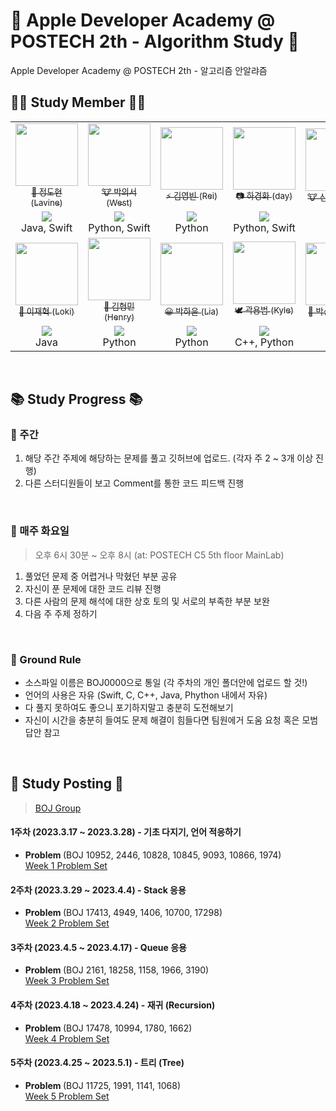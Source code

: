# 🍏 Apple Developer Academy @ POSTECH 2th - Algorithm Study 🍎
Apple Developer Academy @ POSTECH 2th - 알고리즘 안알랴즘
<br>

## 👨‍💻 Study Member 👩‍💻
<table>
  <tr>
    <td align="center">
      <a href="https://github.com/JungDohyeon">
        <img src="https://avatars.githubusercontent.com/u/40754281?v=4" width="100px;" alt=""/>
        <br />
        <sub>👻 정도현 (Lavine)</sub>
      </a>
    </td>
    <td align="center">
      <a href="https://github.com/kpk0616">
        <img src="https://avatars.githubusercontent.com/u/70744494?v=4" width="100px;" alt=""/>
        <br />
        <sub>🐮 박의서 (West)</sub>
      </a>
    </td>
    <td align="center">
      <a href="https://github.com/kybeen">
        <img src="https://avatars.githubusercontent.com/u/89764127?v=4" width="100px;" alt=""/>
        <br />
        <sub>⚡️ 김영빈 (Rei)</sub>
      </a>
    </td>
    <td align="center">
      <a href="https://github.com/kyunghwaisdev">
        <img src="https://avatars.githubusercontent.com/u/116630170?v=4" width="100px;" alt=""/>
        <br />
        <sub>📷 하경화 (day)</sub>
      </a>
    </td>
    <td align="center">
      <a href="https://github.com/sangyong-99">
        <img src="https://avatars.githubusercontent.com/u/101121953?v=4" width="100px;" alt=""/>
        <br />
        <sub>🐮 신상용 (N.D)</sub>
      </a>
    </td>
  </tr>
  <tr>
    <td align="center">
      <a href="https://solved.ac/jdh1109ok">
        <img src="http://mazassumnida.wtf/api/mini/generate_badge?boj=jdh1109ok">
      </a>
      <br />
      Java, Swift
    </td>
    <td align="center">
      <a href="https://solved.ac/kpk0616">
        <img src="http://mazassumnida.wtf/api/mini/generate_badge?boj=kpk0616">
      </a>
      <br />
     Python, Swift
    </td>
    <td align="center">
      <a href="https://solved.ac/rei1998">
        <img src="http://mazassumnida.wtf/api/mini/generate_badge?boj=rei1998">
      </a>
      <br />
      Python
    </td>
    <td align="center">
      <a href="https://solved.ac/kyunghwaisdev">
        <img src="http://mazassumnida.wtf/api/mini/generate_badge?boj=kyunghwaisdev">
      </a>
      <br />
      Python, Swift
    </td>
    <td align="center">
      <a href="https://solved.ac/tkddyd2580">
        <img src="http://mazassumnida.wtf/api/mini/generate_badge?boj=tkddyd2580">
      </a>
      <br />
      C++
    </td>
  </tr>
  <tr>
    <td align="center">
      <a href="https://github.com/KLJH1025">
        <img src="https://avatars.githubusercontent.com/u/99160103?v=4" width="100px;" alt=""/>
        <br />
        <sub>💪 이재혁 (Loki)</sub>
      </a>
    </td>
     <td align="center">
      <a href="https://github.com/Henrykim1111">
        <img src="https://avatars.githubusercontent.com/u/106143629?v=4" width="100px;" alt=""/>
        <br />
        <sub>🐻 김형민 (Henry)</sub>
      </a>
    </td>
    <td align="center">
      <a href="https://github.com/Hayun218">
        <img src="https://avatars.githubusercontent.com/u/44897331?v=4" width="100px;" alt=""/>
        <br />
        <sub>😀 박하윤 (Lia)</sub>
      </a>
    </td>
      </td>
    <td align="center">
      <a href="https://github.com/yongbeomkwak">
        <img src="https://avatars.githubusercontent.com/u/48616183?v=4" width="100px;" alt=""/>
        <br />
        <sub>🕊️ 곽용범 (Kyle)</sub>
      </a>
    </td>
    </td>
    <td align="center">
      <a href="https://github.com/psangwon62">
        <img src="https://user-images.githubusercontent.com/75407186/230519739-157d76e0-b13d-4631-9ec8-958022690446.png" width="100px;" alt=""/>
        <br />
        <sub>🐥 박상원 (Dion)</sub>
      </a>
    </td>
  </tr>
  <tr>
     <td align="center">
      <a href="https://solved.ac/dusk3315">
        <img src="http://mazassumnida.wtf/api/mini/generate_badge?boj=dusk3315">
      </a>
      <br />
     Java
    </td>
    <td align="center">
      <a href="https://solved.ac/henrykim9319">
        <img src="http://mazassumnida.wtf/api/mini/generate_badge?boj=henrykim9319">
      </a>
      <br />
     Python
    </td>
     <td align="center">
      <a href="https://solved.ac/gkahsdl">
        <img src="http://mazassumnida.wtf/api/mini/generate_badge?boj=gkahsdl">
      </a>
      <br />
      Python
    </td>
     <td align="center">
      <a href="https://solved.ac/kwak2418">
        <img src="http://mazassumnida.wtf/api/mini/generate_badge?boj=kwak2418">
      </a>
      <br />
     C++, Python
    </td>
    <td align="center">
      <a href="https://solved.ac/sw1123">
        <img src="http://mazassumnida.wtf/api/mini/generate_badge?boj=sw1123">
      </a>
      <br />
     Swift
    </td>
  </tr>
</table>
<br>

## 📚 Study Progress 📚
### 📌 주간
1. 해당 주간 주제에 해당하는 문제를 풀고 깃허브에 업로드. (각자 주 2 ~ 3개 이상 진행)
2. 다른 스터디원들이 보고 Comment를 통한 코드 피드백 진행
<br>

### 📌 매주 화요일
> 오후 6시 30분 ~ 오후 8시 (at: POSTECH C5 5th floor MainLab)
1. 풀었던 문제 중 어렵거나 막혔던 부분 공유 
2. 자신이 푼 문제에 대한 코드 리뷰 진행
3. 다른 사람의 문제 해석에 대한 상호 토의 및 서로의 부족한 부분 보완
4. 다음 주 주제 정하기
<br>

### 📌 Ground Rule
* 소스파일 이름은 BOJ0000으로 통일 (각 주차의 개인 폴더안에 업로드 할 것!)
* 언어의 사용은 자유 (Swift, C, C++, Java, Phython 내에서 자유)
* 다 풀지 못하여도 좋으니 포기하지말고 충분히 도전해보기 
* 자신이 시간을 충분히 들여도 문제 해결이 힘들다면 팀원에거 도움 요청 혹은 모범 답안 참고
<br>

## 📝 Study Posting 📝
> [BOJ Group](https://www.acmicpc.net/group/workbook/17276)

#### 1주차 (2023.3.17 ~ 2023.3.28) - 기초 다지기, 언어 적응하기
  - <strong> Problem </strong> (BOJ 10952, 2446, 10828, 10845, 9093, 10866, 1974) <br>
  [Week 1 Problem Set](https://www.acmicpc.net/group/workbook/view/17276/55268)
  
#### 2주차 (2023.3.29 ~ 2023.4.4) - Stack 응용
  - <strong> Problem </strong> (BOJ 17413, 4949, 1406, 10700, 17298) <br>
  [Week 2 Problem Set](https://www.acmicpc.net/group/workbook/view/17276/56030)
  
#### 3주차 (2023.4.5 ~ 2023.4.17) - Queue 응용
 - <strong> Problem </strong> (BOJ 2161, 18258, 1158, 1966, 3190) <br>
  [Week 3 Problem Set](https://www.acmicpc.net/group/workbook/view/17276/56488)
  
#### 4주차 (2023.4.18 ~ 2023.4.24) - 재귀 (Recursion)
 - <strong> Problem </strong> (BOJ 17478, 10994, 1780, 1662) <br>
  [Week 4 Problem Set](https://www.acmicpc.net/group/workbook/view/17276/56924)
  
#### 5주차 (2023.4.25 ~ 2023.5.1) - 트리 (Tree)
 - <strong> Problem </strong> (BOJ 11725, 1991, 1141, 1068) <br>
  [Week 5 Problem Set](https://www.acmicpc.net/group/workbook/view/17276/57011)
